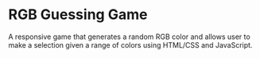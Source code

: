 # RGB Guessing Game
A responsive game that generates a random RGB color and allows user to make a selection given a range of colors using HTML/CSS and JavaScript.
